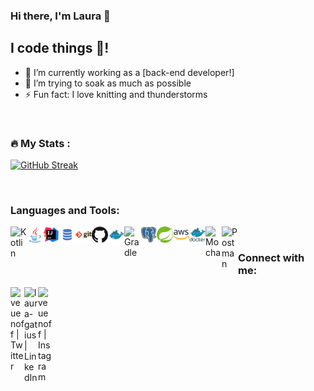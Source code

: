 ### Hi there, I'm Laura  👋


## I code things  🤣!
- 🔭 I’m currently working as a [back-end developer!]
- 🌱 I’m trying to soak as much as possible
- ⚡ Fun fact: I love knitting and thunderstorms


<br />

### :fire: My Stats :

[![GitHub Streak](http://github-readme-streak-stats.herokuapp.com?user=veuenoff&theme=github-light&hide_border=true&date_format=j%2Fn%5B%2FY%5D)](https://git.io/streak-stats)


<br />

### Languages and Tools:

<img align="left" alt="Kotlin" width="26px" src="https://www.vectorlogo.zone/logos/kotlinlang/kotlinlang-icon.svg" />
<img align="left" alt="Java" width="26px" src="https://raw.githubusercontent.com/devicons/devicon/master/icons/java/java-original.svg" />
<img align="left" alt="Intellij" width="26px" src="https://raw.githubusercontent.com/devicons/devicon/master/icons/intellij/intellij-original.svg" />
<img align="left" alt="SQL" width="26px" src="https://raw.githubusercontent.com/github/explore/80688e429a7d4ef2fca1e82350fe8e3517d3494d/topics/sql/sql.png" />
<img align="left" alt="Git" width="26px" src="https://raw.githubusercontent.com/github/explore/80688e429a7d4ef2fca1e82350fe8e3517d3494d/topics/git/git.png" />
<img align="left" alt="GitHub" width="26px" src="https://raw.githubusercontent.com/github/explore/78df643247d429f6cc873026c0622819ad797942/topics/github/github.png" />
<img align="left" alt="Docker" width="26px" src="https://raw.githubusercontent.com/devicons/devicon/master/icons/docker/docker-original.svg" />
<img align="left" alt="Gradle" width="26px" src="https://www.svgrepo.com/show/353831/gradle.svg" />
<img align="left" alt="PostgreSql" width="26px" src="https://raw.githubusercontent.com/devicons/devicon/master/icons/postgresql/postgresql-original.svg" />
<img align="left" alt="Spring" width="26px" src="https://raw.githubusercontent.com/devicons/devicon/master/icons/spring/spring-original.svg" />
<img align="left" alt="Amazon Web Services" width="26px" src="https://raw.githubusercontent.com/devicons/devicon/master/icons/amazonwebservices/amazonwebservices-original-wordmark.svg" />
<img align="left" alt="Docker" width="26px" src="https://raw.githubusercontent.com/devicons/devicon/master/icons/docker/docker-original-wordmark.svg" />
<img align="left" alt="Mocha" width="26px" src="https://www.vectorlogo.zone/logos/mochajs/mochajs-icon.svg" />
<img align="left" alt="Postman" width="26px" src="https://www.vectorlogo.zone/logos/getpostman/getpostman-icon.svg" />

[twitter]: https://twitter.com/veuenoff
[instagram]: https://instagram.com/veuenoff
[linkedin]: https://linkedin.com/in/laura-gatius
<br />

### Connect with me:

[<img align="left" alt="veuenoff | Twitter" width="22px" src="https://cdn.jsdelivr.net/npm/simple-icons@v3/icons/twitter.svg" />][twitter]
[<img align="left" alt="laura-gatius | LinkedIn" width="22px" src="https://cdn.jsdelivr.net/npm/simple-icons@v3/icons/linkedin.svg" />][linkedin]
[<img align="left" alt="veuenoff | Instagram" width="22px" src="https://cdn.jsdelivr.net/npm/simple-icons@v3/icons/instagram.svg" />][instagram]

